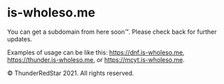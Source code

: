 # is-wholeso.me

You can get a subdomain from here soon™. Please check back for further updates.

Examples of usage can be like this: https://dnf.is-wholeso.me, https://thunder.is-wholeso.me, or https://mcyt.is-wholeso.me.

© ThunderRedStar 2021. All rights reserved. 
